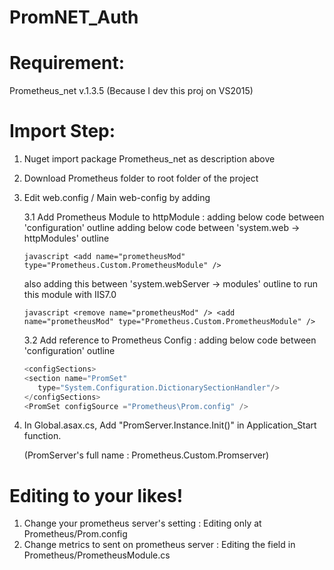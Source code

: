 # PromNET_Auth

# Requirement:
Prometheus_net v.1.3.5 (Because I dev this proj on VS2015)

# Import Step:
1. Nuget import package Prometheus_net as description above
2. Download Prometheus folder to root folder of the project 
3. Edit web.config / Main web-config by adding
   
   3.1 Add Prometheus Module to httpModule : adding below code between 'configuration' outline
      adding below code between 'system.web -> httpModules' outline 
   
   ``javascript
   <add name="prometheusMod" type="Prometheus.Custom.PrometheusModule" />
   ``
   
   also adding this between 'system.webServer -> modules' outline to run this module with IIS7.0
   
   ``javascript
   <remove name="prometheusMod" />
   <add name="prometheusMod" type="Prometheus.Custom.PrometheusModule" />
   ``

   3.2 Add reference to Prometheus Config : adding below code between 'configuration' outline
   
      ```javascript
   <configSections>
    <section name="PromSet"
         type="System.Configuration.DictionarySectionHandler"/>
   </configSections>
   <PromSet configSource ="Prometheus\Prom.config" />
   ```
   
4. In Global.asax.cs, Add "PromServer.Instance.Init()" in Application_Start function.
   
   (PromServer's full name : Prometheus.Custom.Promserver)

# Editing to your likes!
1. Change your prometheus server's setting : Editing only at Prometheus/Prom.config
2. Change metrics to sent on prometheus server : Editing the field in Prometheus/PrometheusModule.cs
   

